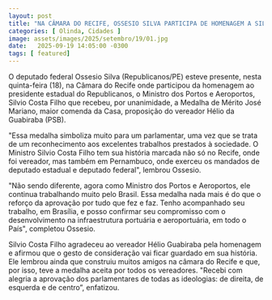 ```yaml
---
layout: post
title: "NA CÂMARA DO RECIFE, OSSESIO SILVA PARTICIPA DE HOMENAGEM A SILVIO COSTA FILHO"
categories: [ Olinda, Cidades ]
image: assets/images/2025/setembro/19/01.jpg
date:   2025-09-19 14:05:00 -0300
tags: [ featured]
---
```

O deputado federal Ossesio Silva (Republicanos/PE) esteve presente, nesta quinta-feira (18), na Câmara do Recife onde participou da homenagem ao presidente estadual do Republicanos, o Ministro dos Portos e Aeroportos, Silvio Costa Filho que recebeu, por unanimidade, a Medalha de Mérito José Mariano, maior comenda da Casa, proposição do vereador Hélio da Guabiraba (PSB).

"Essa medalha simboliza muito para um parlamentar, uma vez que se trata de um reconhecimento aos excelentes trabalhos prestados à sociedade. O Ministro Silvio Costa Filho tem sua história marcada não só no Recife, onde foi vereador, mas também em Pernambuco, onde exerceu os mandados de deputado estadual e deputado federal", lembrou Ossesio.

"Não sendo diferente, agora como Ministro dos Portos e Aeroportos, ele continua trabalhando muito pelo Brasil. Essa medalha nada mais é do que o reforço da aprovação por tudo que fez e faz. Tenho acompanhado seu trabalho, em Brasília, e posso confirmar seu compromisso com o desenvolvimento na infraestrutura portuária e aeroportuária, em todo o País", completou Ossesio.

Silvio Costa Filho agradeceu ao vereador Hélio Guabiraba pela homenagem e afirmou que o gesto de consideração vai ficar guardado em sua história. Ele lembrou ainda que construiu muitos amigos na câmara do Recife e que, por isso, teve a medalha aceita por todos os vereadores. "Recebi com alegria a aprovação dos parlamentares de todas as ideologias: de direita, de esquerda e de centro”, enfatizou.